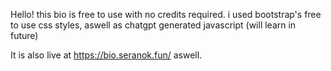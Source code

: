 Hello! this bio is free to use with no credits required. i used bootstrap's free to use css styles, aswell as chatgpt generated javascript (will learn in future)

It is also live at https://bio.seranok.fun/ aswell.


